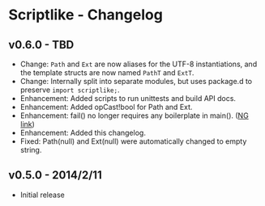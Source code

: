 Scriptlike - Changelog
======================

v0.6.0 - TBD
------------
* Change: ```Path``` and ```Ext``` are now aliases for the UTF-8 instantiations, and the template structs are now named ```PathT``` and ```ExtT```.
* Change: Internally split into separate modules, but uses package.d to preserve ```import scriptlike;```.
* Enhancement: Added scripts to run unittests and build API docs.
* Enhancement: Added opCast!bool for Path and Ext.
* Enhancement: fail() no longer requires any boilerplate in main(). ([NG link](http://forum.dlang.org/thread/ldc6qt$22tv$1@digitalmars.com))
* Enhancement: Added this changelog.
* Fixed: Path(null) and Ext(null) were automatically changed to empty string.

v0.5.0 - 2014/2/11
------------------
* Initial release
